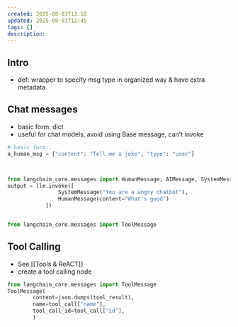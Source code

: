 ```yaml
---
created: 2025-08-03T13:10
updated: 2025-09-01T12:45
tags: []
description:
---
```



## Intro
* def: wrapper to specify msg type in organized way & have extra metadata

## Chat messages
* basic form: dict
* useful for chat models, avoid using Base message, can't invoke

```python
# basic form:
a_human_msg = {"content": "Tell me a joke", "type": "user"}



from langchain_core.messages import HumanMessage, AIMessage, SystemMessage
output = llm.invoke([
				SystemMessage("You are a angry chatbot"), 
				HumanMessage(content="What's good") 
			])


from langchain_core.messages import ToolMessage
```
## Tool Calling
* See [[Tools & ReACT]] 
* create a tool calling node

```python
from langchain_core.messages import ToolMessage
ToolMessage(
		content=json.dumps(tool_result),
		name=tool_call["name"],
		tool_call_id=tool_call["id"],
        )
```